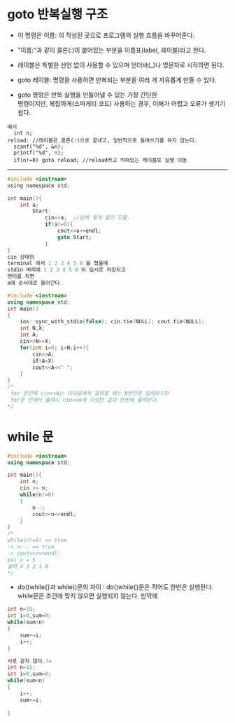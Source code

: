 # goto 반복실행 구조
- 이 명령은 이름: 이 작성된 곳으로 프로그램의 실행 흐름을 바꾸어준다.
- "이름:"과 같이 콜론(:)이 붙어있는 부분을 이름표(label, 레이블)라고 한다.
- 레이블은 특별한 선언 없이 사용할 수 있으며 언더바(_)나 영문자로 시작하면 된다.

- goto 레이블:
    명령을 사용하면 반복되는 부분을 여러 개 자유롭게 만들 수 있다.

- goto 명령은 반복 실행을 만들어낼 수 있는 가장 간단한      
    명령이지만, 복잡하게(스파게티 코드) 사용하는 경우, 이해가 어렵고 오류가 생기기 쉽다.

```
예시
  int n;
reload: //레이블은 콜론(:)으로 끝내고, 일반적으로 들여쓰기를 하지 않는다.
  scanf("%d", &n);
  printf("%d", n);
  if(n!=0) goto reload; //reload라고 적혀있는 레이블로 실행 이동
```
--------------
```c
#include <iostream>
using namespace std;

int main(){
    int a;
        Start:
            cin>>a;  //입력 몇개 할진 모름.
            if(a!=0){
                cout<<a<<endl;
                goto Start;
            }
}
cin 상태의
terminal 에서 1 2 3 4 5 0 을 쳤을때 
stdin 버퍼에 1 2 3 4 5 0 이 임시로 저장되고
엔터를 치면
a에 순서대로 들어간다.
```
```c++
#include <iostream>
using namespace std;
int main() 
{  
    ios::sync_with_stdio(false); cin.tie(NULL); cout.tie(NULL);    
    int N,X;
    int A;
    cin>>N>>X;
    for(int i=0; i<N;i++){
        cin>>A;
        if(A<X)
        cout<<A<<" ";
    }
}
/*
 for 문안에 cin>>A는 터미널에서 입력할 때는 N번만큼 입력하지만
 for문 안에서 출력시 cin>>A에 지정한 값이 한번에 출력된다.
*/
```
# while 문
```c++
#include <iostream>
using namespace std;

int main(){
    int n;
    cin >> n;
    while(n!=0)
    {
        n--;
        cout<<n<<endl;
    }
}
/*
while(n!=0) == true 
-> n--; == true 
-> cout<<n<<endl;
ex) n = 5
출력 4 3 2 1 0
*/
```
- do()while{}과 while()문의 차이
: do()while{}문은 적어도 한번은 실행된다.
while문은 조건에 맞지 않으면 실행되지 않는다.
만약에 
```c++
int n=15;
int i=0,sum=0;
while(sum<n)
{
    sum+=i;
    i++;
}

서로 같지 않다.!=
int n=15;
int i=0,sum=0;
while(sum<n)
{
    i++;
    sum+=i;
    
}

```



